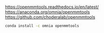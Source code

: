 
https://openmmtools.readthedocs.io/en/latest/   
https://anaconda.org/omnia/openmmtools   
https://github.com/choderalab/openmmtools   

```bash
conda install -c omnia openmmtools 
```

